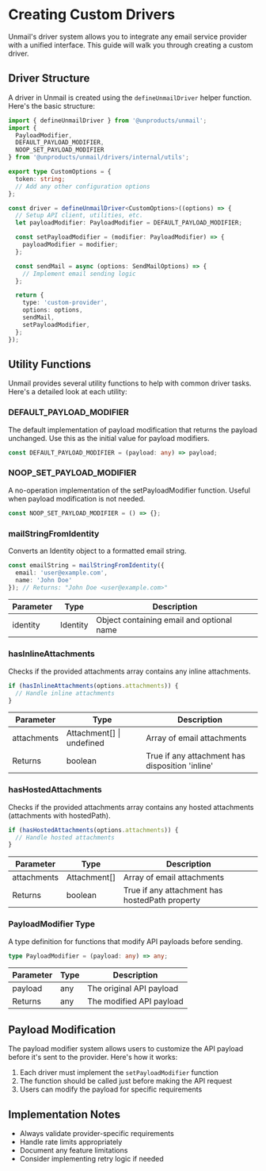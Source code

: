 # Creating Custom Drivers

Unmail's driver system allows you to integrate any email service provider with a unified interface. This guide will walk you through creating a custom driver.

## Driver Structure

A driver in Unmail is created using the `defineUnmailDriver` helper function. Here's the basic structure:

```typescript
import { defineUnmailDriver } from '@unproducts/unmail';
import {
  PayloadModifier,
  DEFAULT_PAYLOAD_MODIFIER,
  NOOP_SET_PAYLOAD_MODIFIER
} from '@unproducts/unmail/drivers/internal/utils';

export type CustomOptions = {
  token: string;
  // Add any other configuration options
};

const driver = defineUnmailDriver<CustomOptions>((options) => {
  // Setup API client, utilities, etc.
  let payloadModifier: PayloadModifier = DEFAULT_PAYLOAD_MODIFIER;

  const setPayloadModifier = (modifier: PayloadModifier) => {
    payloadModifier = modifier;
  };

  const sendMail = async (options: SendMailOptions) => {
    // Implement email sending logic
  };

  return {
    type: 'custom-provider',
    options: options,
    sendMail,
    setPayloadModifier,
  };
});
```

## Utility Functions

Unmail provides several utility functions to help with common driver tasks. Here's a detailed look at each utility:

### DEFAULT_PAYLOAD_MODIFIER

The default implementation of payload modification that returns the payload unchanged. Use this as the initial value for payload modifiers.

```typescript
const DEFAULT_PAYLOAD_MODIFIER = (payload: any) => payload;
```

### NOOP_SET_PAYLOAD_MODIFIER

A no-operation implementation of the setPayloadModifier function. Useful when payload modification is not needed.

```typescript
const NOOP_SET_PAYLOAD_MODIFIER = () => {};
```

### mailStringFromIdentity

Converts an Identity object to a formatted email string.

```typescript
const emailString = mailStringFromIdentity({
  email: 'user@example.com',
  name: 'John Doe'
}); // Returns: "John Doe <user@example.com>"
```

| Parameter | Type | Description |
|-----------|------|-------------|
| identity | Identity | Object containing email and optional name |

### hasInlineAttachments

Checks if the provided attachments array contains any inline attachments.

```typescript
if (hasInlineAttachments(options.attachments)) {
  // Handle inline attachments
}
```

| Parameter | Type | Description |
|-----------|------|-------------|
| attachments | Attachment[] \| undefined | Array of email attachments |
| Returns | boolean | True if any attachment has disposition 'inline' |

### hasHostedAttachments

Checks if the provided attachments array contains any hosted attachments (attachments with hostedPath).

```typescript
if (hasHostedAttachments(options.attachments)) {
  // Handle hosted attachments
}
```

| Parameter | Type | Description |
|-----------|------|-------------|
| attachments | Attachment[] | Array of email attachments |
| Returns | boolean | True if any attachment has hostedPath property |

### PayloadModifier Type

A type definition for functions that modify API payloads before sending.

```typescript
type PayloadModifier = (payload: any) => any;
```

| Parameter | Type | Description |
|-----------|------|-------------|
| payload | any | The original API payload |
| Returns | any | The modified API payload |

## Payload Modification

The payload modifier system allows users to customize the API payload before it's sent to the provider. Here's how it works:

1. Each driver must implement the `setPayloadModifier` function
2. The function should be called just before making the API request
3. Users can modify the payload for specific requirements

## Implementation Notes

- Always validate provider-specific requirements
- Handle rate limits appropriately
- Document any feature limitations
- Consider implementing retry logic if needed
